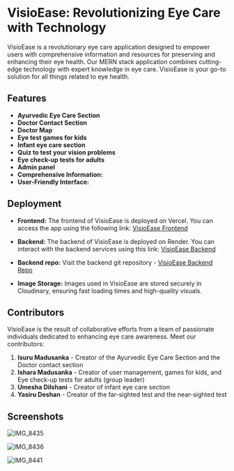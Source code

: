 # VisioEase: Revolutionizing Eye Care with Technology

VisioEase is a revolutionary eye care application designed to empower users with comprehensive information and resources for preserving and enhancing their eye health. Our MERN stack application combines cutting-edge technology with expert knowledge in eye care. VisioEase is your go-to solution for all things related to eye health.

## Features

- **Ayurvedic Eye Care Section**
- **Doctor Contact Section**
- **Doctor Map**
- **Eye test games for kids**
- **Infant eye care section** 
- **Quiz to test your vision problems**
- **Eye check-up tests for adults**
- **Admin panel**
- **Comprehensive Information:**
- **User-Friendly Interface:** 

## Deployment

- **Frontend:** The frontend of VisioEase is deployed on Vercel. You can access the app using the following link: [VisioEase Frontend](https://VisioEase-dw61jxx57-isurux98s-projects.vercel.app/)

- **Backend:** The backend of VisioEase is deployed on Render. You can interact with the backend services using this link: [VisioEase Backend](https://VisioEase.onrender.com)

- **Backend repo:** Visit the backend git repository - [VisioEase Backend Repo](https://github.com/IsuruX98/VisioEase-API)

- **Image Storage:** Images used in VisioEase are stored securely in Cloudinary, ensuring fast loading times and high-quality visuals.

## Contributors

VisioEase is the result of collaborative efforts from a team of passionate individuals dedicated to enhancing eye care awareness. Meet our contributors:

1. **Isuru Madusanka** - Creator of the Ayurvedic Eye Care Section and the Doctor contact section
2. **Ishara Madusanka** - Creator of user management, games for kids, and Eye check-up tests for adults (group leader)
3. **Umesha Dilshani** - Creator of infant eye care section
4. **Yasiru Deshan** - Creator of the far-sighted test and the near-sighted test

## Screenshots

![IMG_8435](https://github.com/IsuruX98/VisioEase-FE/assets/104721314/885d94b4-1129-40c5-9cdf-04d1174872df)

![IMG_8436](https://github.com/IsuruX98/VisioEase-FE/assets/104721314/c3368661-b23e-4575-969c-50439ac975e2)

![IMG_8441](https://github.com/IsuruX98/VisioEase-FE/assets/104721314/9342448c-1042-404d-8d9e-8b39fefd8505)
